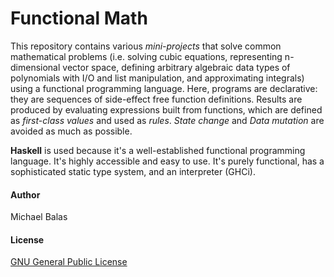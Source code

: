 # Functional Math
This repository contains various *mini-projects* that solve common mathematical problems (i.e. solving cubic equations, representing n-dimensional vector space, defining arbitrary algebraic data types of polynomials with I/O and list manipulation, and approximating integrals) using a functional programming language. Here, programs are declarative: they are sequences of side-effect free function definitions. Results are produced by evaluating expressions built from functions, which are defined as *first-class values* and used as *rules*. *State change* and *Data mutation* are avoided as much as possible. 

**Haskell** is used because it's a well-established functional programming language. It's highly accessible and easy to use. It's purely functional, has a sophisticated static type system, and an interpreter (GHCi). 
#### Author
Michael Balas

#### License
[GNU General Public License](LICENSE)
